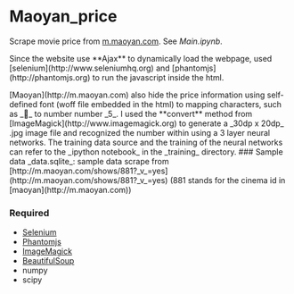 # Maoyan_price

Scrape movie price from [m.maoyan.com](http://m.maoyan.com). See _Main.ipynb_.


<p> Since the website use **Ajax** to dynamically load the webpage, used [selenium](http://www.seleniumhq.org) and [phantomjs](http://phantomjs.org) to run the javascript inside the html.

<p> [Maoyan](http://m.maoyan.com) also hide the price information using self-defined font (woff file embedded in the html) to mapping characters, such as __ to number number _5_. I used the **convert** method from  [ImageMagick](http://www.imagemagick.org) to generate a _30dp x 20dp_ .jpg image file and recognized the number within using a 3 layer neural networks. The training data source and the training of the neural networks can refer to the _ipython notebook_ in the _training_ directory.
### Sample data
_data.sqlite_: sample data scrape from [http://m.maoyan.com/shows/881?_v_=yes](http://m.maoyan.com/shows/881?_v_=yes) (881 stands for the cinema id in [maoyan](http://m.maoyan.com))

### Required

  - [Selenium](http://www.seleniumhq.org)
  - [Phantomjs](http://phantomjs.org)
  - [ImageMagick](http://www.imagemagick.org)
  - [BeautifulSoup](https://www.crummy.com/software/BeautifulSoup)
  - numpy
  - scipy

